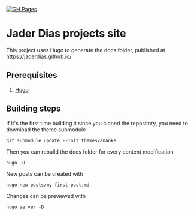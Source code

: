 [![GH Pages](https://github.com/JaderDias/jaderdias.github.io/actions/workflows/pages/pages-build-deployment/badge.svg)](https://github.com/JaderDias/jaderdias.github.io/actions/workflows/pages/pages-build-deployment)
# Jader Dias projects site

This project uses Hugo to generate the docs folder, published at https://jaderdias.github.io/

## Prerequisites

1. [Hugo](https://gohugo.io/)

## Building steps

If it's the first time building it since you cloned the repository, you need to download the theme submodule

```
git submodule update --init themes/ananke
```

Then you can rebuild the docs folder for every content modification

```
hugo -D
```

New posts can be created with

```
hugo new posts/my-first-post.md
```

Changes can be previewed with

```
hugo server -D
```
